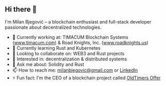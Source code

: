 ## Hi there 👋
I'm Milan Bjegović – a blockchain enthusiast and full-stack developer passionate about decentralized technologies.

- 🔭 Currently working at: TIMACUM Blockchain Systems (www.timacum.com) & Road Knights, Inc. (www.roadknights.us)
- 🌱 Currently learning Rust and Kubernetes
- 👯 Looking to collaborate on: WEB3 and Rust projects
- 🤔 Interested in: decentralization & distributed systems
- 💬 Ask me about: Solidity and Rust
- 📫 How to reach me: milanbjegovic@gmail.com or [LinkedIn](https://www.linkedin.com/in/milanbjegovic/)
- ⚡ Fun fact: I'm the CEO of a blockchain project called [OldTimers Offer](https://oldtimersoffer.com/)

